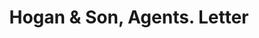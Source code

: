 ---
doi: 10.7916/D8DV2X1R
date_other: '1892'
date_other_textual: '1892'
form: correspondence
genre:
- Letters (correspondence)
name:
- Hogan & Son, Agents
object_in_context_url: https://biggert.cul.columbia.edu/items/view/ave_biggert_01470
subject_hierarchical_geographic:
- Pittsburgh, Pennsylvania, United States
subject_name:
- Hogan & Son, Agents
title: Hogan & Son, Agents. Letter
sort_title: Hogan & Son, Agents. Letter
call_number: ave_biggert_01470
coordinates:
- 40.439722222222215,-79.97638888888889
pid: ave_biggert_01470
identifiers: ave_biggert_01470
permalink: /biggert/ave_biggert_01470/
layout: iiif-image-page
---